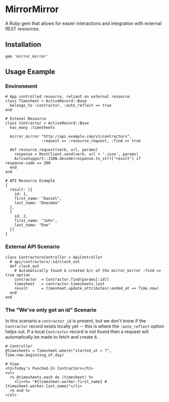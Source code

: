 # MirrorMirror

A Ruby gem that allows for easier interactions and integration with external REST resources.

## Installation

    gem 'mirror_mirror'

## Usage Example

### Environment 
    
    # App controlled resource, reliant on external resource.
    class Timesheet < ActiveRecord::Base
      belongs_to :contractor, :auto_reflect => true
    end

    # Extenal Resource
    class Contractor < ActiveRecord::Base
      has_many :timesheets
      
      mirror_mirror "http://api.example.com/v1/contractors", 
                    :request => :resource_request, :find => true
        
      def resource_request(verb, url, params)
        response = RestClient.send(verb, url + '.json', params)
        ActiveSupport::JSON.decode(response.to_str)["result"] if response.code == 200
      end
    end
    
    # API Resource Example
    {
      result: [{
        id: 1,
        first_name: "Daniel",
        last_name: "Doezema"
      },
      {
        id: 2,
        first_name: "John",
        last_name: "Doe"
      }]
    } 
 
### External API Scenario
  
    class ContractorsController < ApiController
      # api/contractors/:id/clock_out
      def clock_out
        # Automatically found & created b/c of the mirror_mirror :find => true option
        contractor  = Contractor.find(params[:id])
        timesheet   = contractor.timesheets.last
        result      = timesheet.update_attributes(:ended_at => Time.now)
      end
    end
    
### The "We've only got an id" Scenario

In this scenario a `contractor_id` is present, but we don't know if the `Contractor` record exists locally yet -- this is where the `:auto_reflect` option helps out. If a local `Contractor` record is not found then a request will automatically be made to fetch and create it.

    # Controller
    @timesheets = Timesheet.where("started_at > ?", Time.now.beginning_of_day)
    
    # View
    <h1>Today's Punched-In Contractors</h1>
    <ul>
      <% @timesheets.each do |timesheet| %>
        <li><%= "#{timesheet.worker.first_name} #{timesheet.worker.last_name}"</li>
      <% end %>
    </ul>